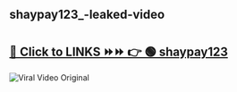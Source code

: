 
 ## shaypay123_-leaked-video 

# <h2><a href="https://clipsfans.com/shaypay123_&ref=git">🔗 Click to LINKS ⏩⏩ 👉 🟢 shaypay123  </a></h2>

<a href="https://clipsfans.com/shaypay123_&ref=git" rel="nofollow" data-target="animated-image.originalLink"><img src="https://i.ibb.co.com/xMMVF88/686577567.gif" alt="Viral Video Original" style="max-width: 100%; display: inline-block;" data-target="animated-image.originalImage"></a>

